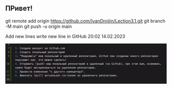 ## ПРивет!

git remote add origin https://github.com/IvanDrojjin/Lection3.1.git
git branch -M main
git push -u origin main

Add new lines
write new line  in GitHub   20:02 14.02.2023

![Сделать ...](Lesson3.1.JPG)
